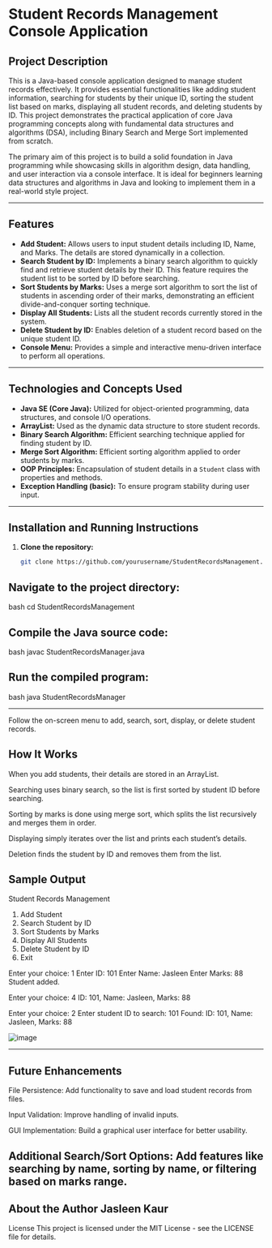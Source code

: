 # Student Records Management Console Application

## Project Description

This is a Java-based console application designed to manage student records effectively. It provides essential functionalities like adding student information, searching for students by their unique ID, sorting the student list based on marks, displaying all student records, and deleting students by ID. This project demonstrates the practical application of core Java programming concepts along with fundamental data structures and algorithms (DSA), including Binary Search and Merge Sort implemented from scratch.

The primary aim of this project is to build a solid foundation in Java programming while showcasing skills in algorithm design, data handling, and user interaction via a console interface. It is ideal for beginners learning data structures and algorithms in Java and looking to implement them in a real-world style project.

---

## Features

- **Add Student:** Allows users to input student details including ID, Name, and Marks. The details are stored dynamically in a collection.
- **Search Student by ID:** Implements a binary search algorithm to quickly find and retrieve student details by their ID. This feature requires the student list to be sorted by ID before searching.
- **Sort Students by Marks:** Uses a merge sort algorithm to sort the list of students in ascending order of their marks, demonstrating an efficient divide-and-conquer sorting technique.
- **Display All Students:** Lists all the student records currently stored in the system.
- **Delete Student by ID:** Enables deletion of a student record based on the unique student ID.
- **Console Menu:** Provides a simple and interactive menu-driven interface to perform all operations.

---

## Technologies and Concepts Used

- **Java SE (Core Java):** Utilized for object-oriented programming, data structures, and console I/O operations.
- **ArrayList:** Used as the dynamic data structure to store student records.
- **Binary Search Algorithm:** Efficient searching technique applied for finding student by ID.
- **Merge Sort Algorithm:** Efficient sorting algorithm applied to order students by marks.
- **OOP Principles:** Encapsulation of student details in a `Student` class with properties and methods.
- **Exception Handling (basic):** To ensure program stability during user input.

---

## Installation and Running Instructions

1. **Clone the repository:**
   ```bash
   git clone https://github.com/yourusername/StudentRecordsManagement.git
Navigate to the project directory:
-------------------------------------
bash
cd StudentRecordsManagement

Compile the Java source code:
-----------------------------------
bash
javac StudentRecordsManager.java

Run the compiled program:
-------------------------------------
bash
java StudentRecordsManager

----------------------------------------------------------------------------------
Follow the on-screen menu to add, search, sort, display, or delete student records.

## How It Works
When you add students, their details are stored in an ArrayList<Student>.

Searching uses binary search, so the list is first sorted by student ID before searching.

Sorting by marks is done using merge sort, which splits the list recursively and merges them in order.

Displaying simply iterates over the list and prints each student’s details.

Deletion finds the student by ID and removes them from the list.

Sample Output
----------------------------------------------
Student Records Management
1. Add Student
2. Search Student by ID
3. Sort Students by Marks
4. Display All Students
5. Delete Student by ID
6. Exit


Enter your choice: 1
Enter ID: 101
Enter Name: Jasleen
Enter Marks: 88
Student added.

Enter your choice: 4
ID: 101, Name: Jasleen, Marks: 88

Enter your choice: 2
Enter student ID to search: 101
Found: ID: 101, Name: Jasleen, Marks: 88

![image](https://github.com/user-attachments/assets/c1607db9-04a9-4701-9031-3e93196d5935)


------------------------------------------------------------------------------
## Future Enhancements
File Persistence: Add functionality to save and load student records from files.

Input Validation: Improve handling of invalid inputs.

GUI Implementation: Build a graphical user interface for better usability.

Additional Search/Sort Options: Add features like searching by name, sorting by name, or filtering based on marks range.
------------------------------------------------------------------------------------------------------------------------
About the Author
Jasleen Kaur
-------------------------------------------------------------------------------
License
This project is licensed under the MIT License - see the LICENSE file for details.

